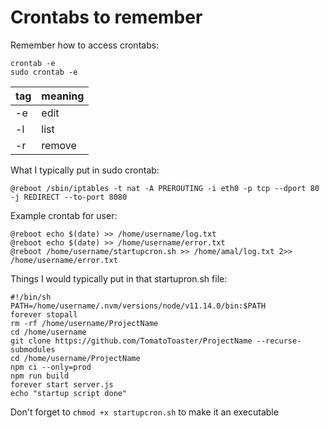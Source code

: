 # Crontabs to remember

Remember how to access crontabs:
```
crontab -e
sudo crontab -e
```

| tag | meaning  |
|-----|----------|
| -e  |   edit   |
| -l  |   list   |
| -r  |  remove  |

What I typically put in sudo crontab:
```
@reboot /sbin/iptables -t nat -A PREROUTING -i eth0 -p tcp --dport 80 -j REDIRECT --to-port 8080
```

Example crontab for user:
```
@reboot echo $(date) >> /home/username/log.txt
@reboot echo $(date) >> /home/username/error.txt
@reboot /home/username/startupcron.sh >> /home/amal/log.txt 2>> /home/username/error.txt
```

Things I would typically put in that startupron.sh file:
```
#!/bin/sh
PATH=/home/username/.nvm/versions/node/v11.14.0/bin:$PATH
forever stopall
rm -rf /home/username/ProjectName
cd /home/username
git clone https://github.com/TomatoToaster/ProjectName --recurse-submodules
cd /home/username/ProjectName
npm ci --only=prod
npm run build
forever start server.js
echo "startup script done"
```
Don't forget to `chmod +x startupcron.sh` to make it an executable
